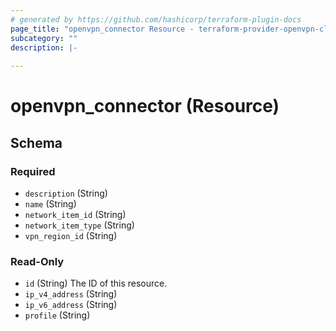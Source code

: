 ```yaml
---
# generated by https://github.com/hashicorp/terraform-plugin-docs
page_title: "openvpn_connector Resource - terraform-provider-openvpn-cloud-beta"
subcategory: ""
description: |-
  
---
```


# openvpn_connector (Resource)





<!-- schema generated by tfplugindocs -->
## Schema

### Required

- `description` (String)
- `name` (String)
- `network_item_id` (String)
- `network_item_type` (String)
- `vpn_region_id` (String)

### Read-Only

- `id` (String) The ID of this resource.
- `ip_v4_address` (String)
- `ip_v6_address` (String)
- `profile` (String)


